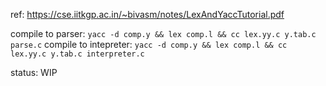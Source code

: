 ref: https://cse.iitkgp.ac.in/~bivasm/notes/LexAndYaccTutorial.pdf

compile to parser: `yacc -d comp.y && lex comp.l && cc lex.yy.c y.tab.c parse.c`
compile to intepreter: `yacc -d comp.y && lex comp.l && cc lex.yy.c y.tab.c interpreter.c`

status: WIP
